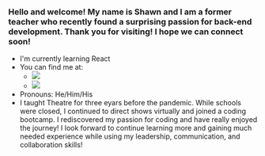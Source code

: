 ### Hello and welcome! My name is Shawn and I am a former teacher who recently found a surprising passion for back-end development. Thank you for visiting! I hope we can connect soon!

- I'm currently learning React
- You can find me at:
  - <a target="_blank" href="https://www.linkedin.com/in/shawn-mcwhorter/"><img src="https://img.shields.io/badge/LinkedIn-0077B5?style=for-the-badge&logo=linkedin&logoColor=white" /></a> <br>
  - <a target="_blank" href="mailto:shawnmc820@gmail.com"><img src="https://img.shields.io/badge/Gmail-D14836?style=for-the-badge&logo=gmail&logoColor=white" /></a>
- Pronouns: He/Him/His
- I taught Theatre for three eyars before the pandemic. While schools were closed, I continued to direct shows virtually and joined a coding bootcamp. I rediscovered my passion for coding and have really enjoyed the journey! I look forward to continue learning more and gaining much needed experience while using my leadership, communication, and collaboration skills!    
